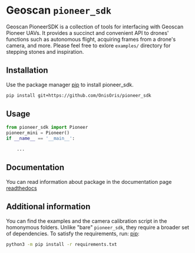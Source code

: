 # Geoscan `pioneer_sdk`

Geoscan PioneerSDK is a collection of tools for interfacing with Geoscan Pioneer UAVs.
It provides a succinct and convenient API to drones' functions such as autonomous flight, acquiring frames from a drone's camera, and more.
Please feel free to exlore `examples/` directory for stepping stones and inspiration.

## Installation

Use the package manager [pip](https://pip.pypa.io/en/stable/) to install pioneer_sdk.

```bash
pip install git+https://github.com/OnisOris/pioneer_sdk
```
## Usage

```python
from pioneer_sdk import Pioneer
pioneer_mini = Pioneer()
if __name__ == '__main__':

    ...
```

## Documentation

You can read information about package in the documentation page
[readthedocs](https://pioneer-doc.readthedocs.io/ru/master/programming/python/python_main.html)

## Additional information

You can find the examples and the camera calibration script in the homonymous folders.
Unlike "bare" `pioneer_sdk`, they require a broader set of dependencies.
To satisfy the requirements, run:
[pip](https://pip.pypa.io/en/stable/):
```bash
python3 -m pip install -r requirements.txt
```
